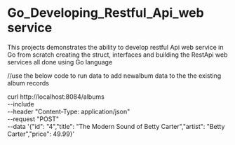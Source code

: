 # Go_Developing_Restful_Api_web service
This projects demonstrates the ability to develop restful Api web service in Go from scratch creating the struct, interfaces and building the RestApi web services all done using Go language


//use the below code to run data to add newalbum data to the the existing album records

curl http://localhost:8084/albums \
   --include \
    --header "Content-Type: application/json" \
   --request "POST" \
    --data '{"id": "4","title": "The Modern Sound of Betty Carter","artist": "Betty Carter","price": 49.99}'
